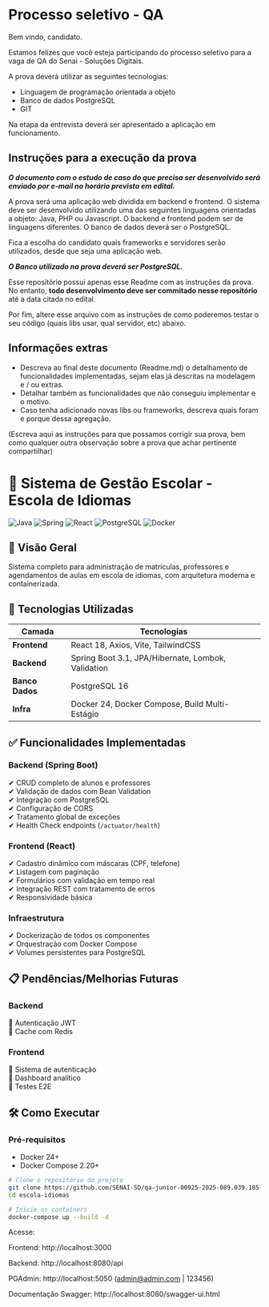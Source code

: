 # Processo seletivo - QA

Bem vindo, candidato. 

Estamos felizes que você esteja participando do processo seletivo para a vaga de QA do Senai - Soluções Digitais.

A prova deverá utilizar as seguintes tecnologias: 
- Linguagem de programação orientada a objeto
- Banco de dados PostgreSQL
- GIT

Na etapa da entrevista deverá ser apresentado a aplicação em funcionamento.

## Instruções para a execução da prova

***O documento com o estudo de caso do que precisa ser desenvolvido será enviado por e-mail no horário previsto em edital.***

A prova será uma aplicação web dividida em backend e frontend. O sistema deve ser desenvolvido utilizando uma das seguintes linguagens orientadas a objeto: Java, PHP ou Javascript. O backend e frontend podem ser de linguagens diferentes. O banco de dados deverá ser o PostgreSQL.

Fica a escolha do candidato quais frameworks e servidores serão utilizados, desde que seja uma aplicação web. 

***O Banco utilizado na prova deverá ser PostgreSQL.***

Esse repositório possui apenas esse Readme com as instruções da prova. No entanto, **todo desenvolvimento deve ser commitado nesse repositório** até a data citada no edital.

Por fim, altere esse arquivo com as instruções de como poderemos testar o seu código (quais libs usar, qual servidor, etc) abaixo.

## Informações extras

- Descreva ao final deste documento (Readme.md) o detalhamento de funcionalidades implementadas, sejam elas já descritas na modelagem e / ou extras.
- Detalhar também as funcionalidades que não conseguiu implementar e o motivo.
- Caso tenha adicionado novas libs ou frameworks, descreva quais foram e porque dessa agregação.

(Escreva aqui as instruções para que possamos corrigir sua prova, bem como qualquer outra observação sobre a prova que achar pertinente compartilhar)
# 🏫 Sistema de Gestão Escolar - Escola de Idiomas

![Java](https://img.shields.io/badge/Java-17+-ED8B00?logo=openjdk)
![Spring](https://img.shields.io/badge/Spring_Boot-3.1-6DB33F?logo=spring)
![React](https://img.shields.io/badge/React-18-61DAFB?logo=react)
![PostgreSQL](https://img.shields.io/badge/PostgreSQL-16-4169E1?logo=postgresql)
![Docker](https://img.shields.io/badge/Docker-24.0-2496ED?logo=docker)

## 📌 Visão Geral

Sistema completo para administração de matrículas, professores e agendamentos de aulas em escola de idiomas, com arquitetura moderna e containerizada.

## 🚀 Tecnologias Utilizadas

| Camada          | Tecnologias                                                                 |
|-----------------|-----------------------------------------------------------------------------|
| **Frontend**    | React 18, Axios, Vite, TailwindCSS                                         |
| **Backend**     | Spring Boot 3.1, JPA/Hibernate, Lombok, Validation                         |
| **Banco Dados** | PostgreSQL 16                                                              |
| **Infra**       | Docker 24, Docker Compose, Build Multi-Estágio                             |

## ✅ Funcionalidades Implementadas

### Backend (Spring Boot)
✔ CRUD completo de alunos e professores  
✔ Validação de dados com Bean Validation  
✔ Integração com PostgreSQL  
✔ Configuração de CORS  
✔ Tratamento global de exceções  
✔ Health Check endpoints (`/actuator/health`)  

### Frontend (React)
✔ Cadastro dinâmico com máscaras (CPF, telefone)  
✔ Listagem com paginação  
✔ Formulários com validação em tempo real  
✔ Integração REST com tratamento de erros  
✔ Responsividade básica  

### Infraestrutura
✔ Dockerização de todos os componentes  
✔ Orquestração com Docker Compose  
✔ Volumes persistentes para PostgreSQL  

## 📋 Pendências/Melhorias Futuras

### Backend 
🔲 Autenticação JWT   
🔲 Cache com Redis  

### Frontend
🔲 Sistema de autenticação  
🔲 Dashboard analítico  
🔲 Testes E2E  

## 🛠️ Como Executar

### Pré-requisitos
- Docker 24+
- Docker Compose 2.20+

```bash
# Clone o repositório do projeto
git clone https://github.com/SENAI-SD/qa-junior-00925-2025-089.039.185-84
cd escola-idiomas

# Inicie os containers
docker-compose up --build -d
```
Acesse:

Frontend: http://localhost:3000

Backend: http://localhost:8080/api

PGAdmin: http://localhost:5050 (admin@admin.com | 123456)

Documentação Swagger: http://localhost:8080/swagger-ui.html
